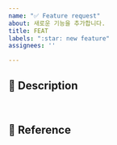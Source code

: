 ```yaml
---
name: "✅ Feature request"
about: 새로운 기능을 추가합니다.
title: FEAT
labels: ":star: new feature"
assignees: ''

---
```


## :speech_balloon: Description
<br/>

## :book: Reference
<br/>
